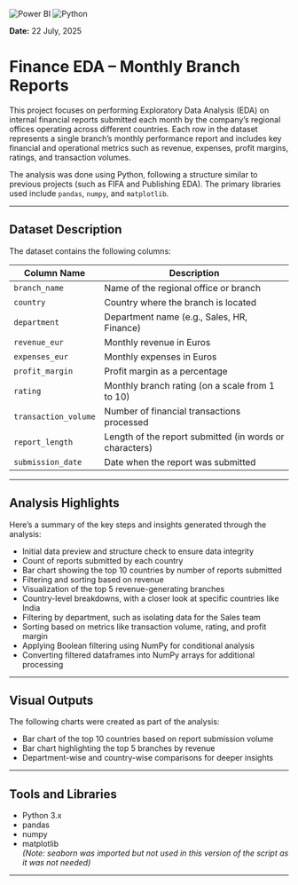 ![Power BI](https://img.shields.io/badge/Tool-Power%20BI-yellow) ![Python](https://img.shields.io/badge/Language-Python-blue)

**Date:** 22 July, 2025  
# Finance EDA – Monthly Branch Reports

This project focuses on performing Exploratory Data Analysis (EDA) on internal financial reports submitted each month by the company’s regional offices operating across different countries. Each row in the dataset represents a single branch’s monthly performance report and includes key financial and operational metrics such as revenue, expenses, profit margins, ratings, and transaction volumes.

The analysis was done using Python, following a structure similar to previous projects (such as FIFA and Publishing EDA). The primary libraries used include `pandas`, `numpy`, and `matplotlib`.

---

## Dataset Description

The dataset contains the following columns:

| Column Name          | Description                                                   |
|----------------------|---------------------------------------------------------------|
| `branch_name`        | Name of the regional office or branch                         |
| `country`            | Country where the branch is located                           |
| `department`         | Department name (e.g., Sales, HR, Finance)                    |
| `revenue_eur`        | Monthly revenue in Euros                                      |
| `expenses_eur`       | Monthly expenses in Euros                                     |
| `profit_margin`      | Profit margin as a percentage                                 |
| `rating`             | Monthly branch rating (on a scale from 1 to 10)               |
| `transaction_volume` | Number of financial transactions processed                    |
| `report_length`      | Length of the report submitted (in words or characters)       |
| `submission_date`    | Date when the report was submitted                            |

---

## Analysis Highlights

Here’s a summary of the key steps and insights generated through the analysis:

- Initial data preview and structure check to ensure data integrity
- Count of reports submitted by each country
- Bar chart showing the top 10 countries by number of reports submitted
- Filtering and sorting based on revenue
- Visualization of the top 5 revenue-generating branches
- Country-level breakdowns, with a closer look at specific countries like India
- Filtering by department, such as isolating data for the Sales team
- Sorting based on metrics like transaction volume, rating, and profit margin
- Applying Boolean filtering using NumPy for conditional analysis
- Converting filtered dataframes into NumPy arrays for additional processing

---

## Visual Outputs

The following charts were created as part of the analysis:

- Bar chart of the top 10 countries based on report submission volume
- Bar chart highlighting the top 5 branches by revenue
- Department-wise and country-wise comparisons for deeper insights

---

## Tools and Libraries

- Python 3.x
- pandas
- numpy
- matplotlib  
*(Note: seaborn was imported but not used in this version of the script as it was not needed)*

---

